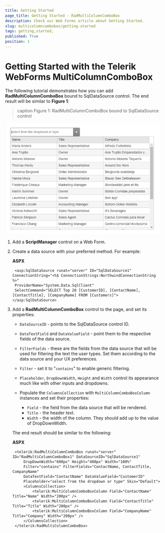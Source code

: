 ```yaml
---
title: Getting Started 
page_title: Getting Started - RadMultiColumnComboBox
description: Check our Web Forms article about Getting Started.
slug: multicolumncombobox/getting-started
tags: getting,started,
published: True
position: 1
---
```


# Getting Started with the Telerik WebForms MultiColumnComboBox


The following tutorial demonstrates how you can add **RadMultiColumnComboBox** bound to SqlDataSource control. The end result will be similar to **Figure 1**:

>caption Figure 1: RadMultiColumnComboBox bound to SqlDataSource control

![multicolumncombobox-getting-started](images/multicolumncombobox-getting-started.png "webforms-multicolumncombobox-overview")

1. Add a **ScriptManager** control on a Web Form.

1. Create a data source with your preferred method. For example:

    **ASPX**
    
        <asp:SqlDataSource runat="server" ID="SqlDataSource1" ConnectionString="<%$ ConnectionStrings:NorthwindConnectionString %>"
        ProviderName="System.Data.SqlClient"
        SelectCommand="SELECT Top 20 [CustomerID], [ContactName], [ContactTitle], [CompanyName] FROM [Customers]"></asp:SqlDataSource>

1. Add a **RadMultiColumnComboBox** control to the page, and set its properties:

    * `DataSourceID` - points to the SqlDataSource control ID.
    * `DataTextField` and `DataValueField` - point them to the respective fields of the data source.
    * `FilterFields` - these are the fields from the data source that will be used for filtering the text the user types. Set them according to the data source and your UX preferences.
    * `Filter` - set it to "`contains`" to enable generic filtering.
    * `Placeholder`, `DropDownWidth`, `Height` and `Width` control its appearance much like with other inputs and dropdowns.
    * Populate the `ColumnsCollection` with `MultiColumnComboBoxColumn` instances and set their properties:
    
        * `Field` - the field from the data source that will be rendered.
        * `Title` - the header text.
        * `Width` - the width of the column. They should add up to the value of DropDownWidth.
        
    The end result should be similar to the following:

    **ASPX**
    
        <telerik:RadMultiColumnComboBox runat="server" ID="RadMultiColumnComboBox1" DataSourceID="SqlDataSource1"
            DropDownWidth="600px" Height="400px" Width="100%"
            Filter="contains" FilterFields="ContactName, ContactTitle, CompanyName"
            DataTextField="ContactName" DataValueField="CustomerID"
            Placeholder="select from the dropdown or type" Skin="Default">
            <ColumnsCollection>
                <telerik:MultiColumnComboBoxColumn Field="ContactName" Title="Name" Width="200px" />
                <telerik:MultiColumnComboBoxColumn Field="ContactTitle" Title="Title" Width="200px" />
                <telerik:MultiColumnComboBoxColumn Field="CompanyName" Title="Company" Width="200px" />
            </ColumnsCollection>
        </telerik:RadMultiColumnComboBox>

